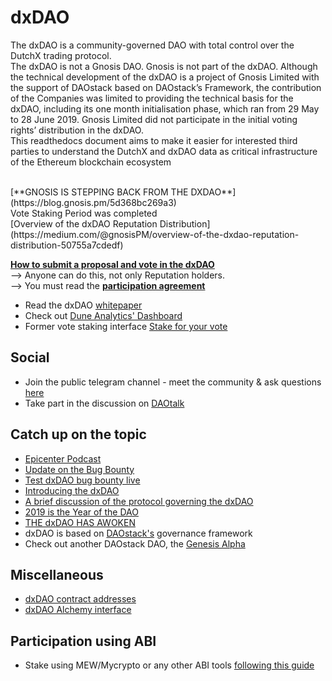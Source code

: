 # dxDAO
The dxDAO is a community-governed DAO with total control over the DutchX trading protocol.
<br/>
The dxDAO is not a Gnosis DAO. Gnosis is not part of the dxDAO. Although the technical development of the dxDAO is a project of Gnosis Limited with the support of DAOstack based on DAOstack’s Framework, the contribution of the Companies was limited to providing the technical basis for the dxDAO, including its one month initialisation phase, which ran from 29 May to 28 June 2019. Gnosis Limited did not participate in the initial voting rights’ distribution in the dxDAO.
<br/>
This readthedocs document aims to make it easier for interested third parties to understand the DutchX and dxDAO data as critical infrastructure of the Ethereum blockchain ecosystem

<br/>
[**GNOSIS IS STEPPING BACK FROM THE DXDAO**](https://blog.gnosis.pm/5d368bc269a3)
<br/>
Vote Staking Period was completed
<br/>
[Overview of the dxDAO Reputation Distribution](https://medium.com/@gnosisPM/overview-of-the-dxdao-reputation-distribution-50755a7cdedf)
<br/>

**[How to submit a proposal and vote in the dxDAO](https://blog.gnosis.pm/how-to-submit-proposals-and-vote-in-the-dxdao-d24554163617)**<br/> 
--> Anyone can do this, not only Reputation holders.<br/>
--> You must read the [**participation agreement**](https://ipfs.io/ipfs/QmRQhXUKKfUCgsAf5jre18T3bz921fSfvnZCB5rR8mCKj)

- Read the dxDAO [whitepaper](https://github.com/gnosis/dx-daostack/blob/master/dxdao_whitepaper_v1.pdf)
- Check out [Dune Analytics' Dashboard](https://explore.duneanalytics.com/public/dashboards/cE1wo5jA2Dy6whfQnzkfZV1A7MUoyYNvfZtlTXZK)
- Former vote staking interface [Stake for your vote](https://dxdao.daostack.io/stake-for-your-vote)

## Social
- Join the public telegram channel - meet the community & ask questions [here](https://t.me/dxDAO)
- Take part in the discussion on [DAOtalk](https://daotalk.org/c/daos/dx-dao)

## Catch up on the topic

- [Epicenter Podcast](https://www.youtube.com/watch?v=YPh-XDaQG5I)
- [Update on the Bug Bounty](https://blog.gnosis.pm/security-update-on-the-dxdao-bug-bounty-52cec0f02cde)
- [Test dxDAO bug bounty live](https://blog.gnosis.pm/test-dxdao-bug-bounties-live-939095b7dd8d)
- [Introducing the dxDAO](https://blog.gnosis.pm/introducing-the-dxdao-27ec4301eced)
- [A brief discussion of the protocol governing the dxDAO](https://blog.gnosis.pm/a-brief-discussion-of-the-protocol-governing-the-dxdao-7331407a2555)
- [2019 is the Year of the DAO](https://blog.gnosis.pm/2019-is-the-year-of-the-dao-5a428f90fb55)
- [THE dxDAO HAS AWOKEN](https://blog.gnosis.pm/the-dxdao-has-awoken-78cb2e39661c) 
- dxDAO is based on [DAOstack's](https://daostack.io/) governance framework 
- Check out another DAOstack DAO, the [Genesis Alpha](https://alchemy.daostack.io/dao/0x294f999356ed03347c7a23bcbcf8d33fa41dc830) 

## Miscellaneous

- [dxDAO contract addresses](https://github.com/gnosis/dx-daostack)
- [dxDAO Alchemy interface](https://alchemy.daostack.io/dao/0x519b70055af55A007110B4Ff99b0eA33071c720a)

## Participation using ABI
- Stake using MEW/Mycrypto or any other ABI tools [following this guide](dxdao-abi-participation)

